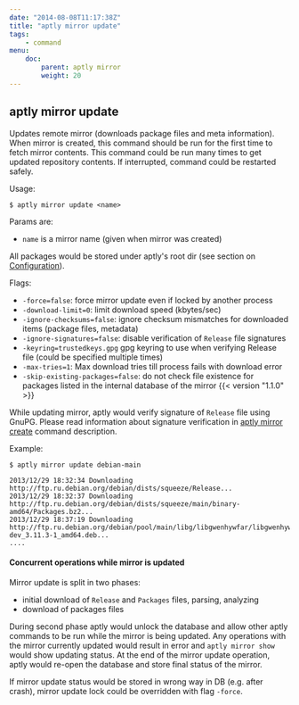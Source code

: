 ```yaml
---
date: "2014-08-08T11:17:38Z"
title: "aptly mirror update"
tags:
    - command
menu:
    doc:
        parent: aptly mirror
        weight: 20
---
```


aptly mirror update
-------------------

Updates remote mirror (downloads package files and meta information).
When mirror is created, this command should be run for the first time to
fetch mirror contents. This command could be run many times to get
updated repository contents. If interrupted, command could be restarted
safely.

Usage:

    $ aptly mirror update <name>

Params are:

-   `name` is a mirror name (given when mirror was created)

All packages would be stored under aptly's root dir (see section on
[Configuration](/doc/configuration)).

Flags:

-   `-force=false`: force mirror update even if locked by another process
-   `-download-limit=0`: limit download speed (kbytes/sec)
-   `-ignore-checksums=false`: ignore checksum mismatches for downloaded
    items (package files, metadata)
-   `-ignore-signatures=false`: disable verification of `Release` file
    signatures
-   `-keyring=trustedkeys.gpg` gpg keyring to use when verifying Release
    file (could be specified multiple times)
-   `-max-tries=1`: Max download tries till process fails with download error
-   `-skip-existing-packages=false`: do not check file existence for packages
    listed in the internal database of the mirror  {{< version "1.1.0" >}}

While updating mirror, aptly would verify signature of `Release` file
using GnuPG. Please read information about signature verification in
[aptly mirror create](/doc/aptly/mirror/create) command description.

Example:

    $ aptly mirror update debian-main

    2013/12/29 18:32:34 Downloading http://ftp.ru.debian.org/debian/dists/squeeze/Release...
    2013/12/29 18:32:37 Downloading http://ftp.ru.debian.org/debian/dists/squeeze/main/binary-amd64/Packages.bz2...
    2013/12/29 18:37:19 Downloading http://ftp.ru.debian.org/debian/pool/main/libg/libgwenhywfar/libgwenhywfar47-dev_3.11.3-1_amd64.deb...
    ....

#### Concurrent operations while mirror is updated

Mirror update is split in two phases:

 * initial download of `Release` and `Packages` files, parsing, analyzing
 * download of packages files

During second phase aptly would unlock the database and allow other aptly commands to be run while the mirror is
being updated. Any operations with the mirror currently updated would result in error and `aptly mirror show` would
show updating status. At the end of the mirror update operation, aptly would re-open the database
and store final status of the mirror.

If mirror update status would be stored in wrong way in DB (e.g. after crash), mirror update lock could be
overridden with flag `-force`.
